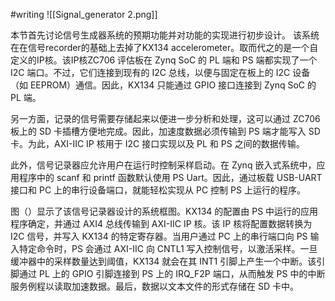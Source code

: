 #writing 
![[Signal_generator 2.png]]

本节首先讨论信号生成器系统的预期功能并对功能的实现进行初步设计。
该系统在在信号recorder的基础上去掉了KX134 accelerometer。取而代之的是一个自定义的IP核。该IP核ZC706 评估板在 Zynq SoC 的 PL 端和 PS 端都实现了一个 I2C 端口。不过，它们连接到现有的 I2C 总线，以便与固定在板上的 I2C 设备（如 EEPROM）通信。因此，KX134 只能通过 GPIO 接口连接到 Zynq SoC 的 PL 端。

另一方面，记录的信号需要存储起来以便进一步分析和处理，这可以通过 ZC706 板上的 SD 卡插槽方便地完成。因此，加速度数据必须传输到 PS 端才能写入 SD 卡。为此，AXI-IIC IP 核用于 I2C 接口实现以及 PL 和 PS 之间的数据传输。

此外，信号记录器应允许用户在运行时控制采样启动。在 Zynq 嵌入式系统中，应用程序中的 scanf 和 printf 函数默认使用 PS Uart。因此，通过板载 USB-UART 接口和 PC 上的串行设备端口，就能轻松实现从 PC 控制 PS 上运行的程序。

图（）显示了该信号记录器设计的系统框图。KX134 的配置由 PS 中运行的应用程序确定，并通过 AXI4 总线传输到 AXI-IIC IP 核。该 IP 核将配置数据转换为 I2C 信号，并写入 KX134 的特定寄存器。当用户通过 PC 上的串行端口向 PS 输入特定命令时，PS 会通过 AXI-IIC 向 CNTL1 写入控制信号，以激活采样。一旦缓冲器中的采样数量达到阈值，KX134 就会在其 INT1 引脚上产生一个中断。该引脚通过 PL 上的 GPIO 引脚连接到 PS 上的 IRQ_F2P 端口，从而触发 PS 中的中断服务例程以读取加速数据。最后，数据以文本文件的形式存储在 SD 卡中。
